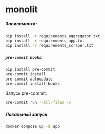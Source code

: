 # monolit


##### Зависимости:
```bash
pip install -r requirements_aggregator.txt
pip install -r requirements_app.txt
pip install -r requirements_scraper.txt
```

##### `pre-commit hooks`:
```bash
pip install pre-commit
pre-commit install
pre-commit autoupdate
pre-commit install-hooks
```

Запуск pre-commit:

```bash
pre-commit run --all-files -v
```

##### Локальный запуск

```bash
docker compose up -d app
```
